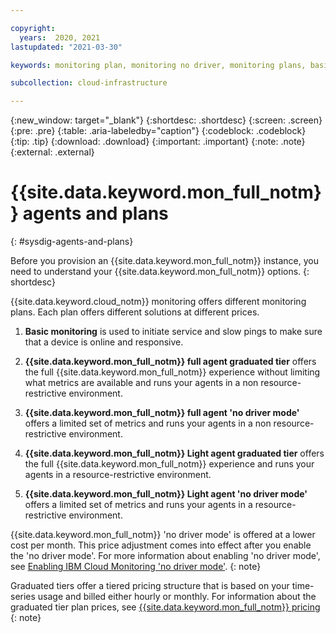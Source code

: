 ```yaml
---

copyright:
  years:  2020, 2021
lastupdated: "2021-03-30"

keywords: monitoring plan, monitoring no driver, monitoring plans, basic monitoring, monitoring agent, monitoring tiers

subcollection: cloud-infrastructure

---
```


{:new_window: target="_blank"}
{:shortdesc: .shortdesc}
{:screen: .screen}
{:pre: .pre}
{:table: .aria-labeledby="caption"}
{:codeblock: .codeblock}
{:tip: .tip}
{:download: .download}
{:important: .important}
{:note: .note}
{:external: .external}

# {{site.data.keyword.mon_full_notm}} agents and plans
{: #sysdig-agents-and-plans}

Before you provision an {{site.data.keyword.mon_full_notm}} instance, you need to understand your {{site.data.keyword.mon_full_notm}} options. 
{: shortdesc}

{{site.data.keyword.cloud_notm}} monitoring offers different monitoring plans. Each plan offers different solutions at different prices.

1. **Basic monitoring** is used to initiate service and slow pings to make sure that a device is online and responsive. <!--If an echo isn't received in the allotted time (1 second for service pings, 5 seconds for slow pings), an alert is sent to the email address on the account. A status of `Up` in the status field indicates that an echo was received, while `Down` indicates that the echo wasn't received.-->

2. **{{site.data.keyword.mon_full_notm}} full agent graduated tier** offers the full {{site.data.keyword.mon_full_notm}} experience without limiting what metrics are available and runs your agents in a non resource-restrictive environment.

3. **{{site.data.keyword.mon_full_notm}} full agent 'no driver mode'** offers a limited set of metrics and runs your agents in a non resource-restrictive environment.

4. **{{site.data.keyword.mon_full_notm}} Light agent graduated tier** <!--(free trial?)--> offers the full {{site.data.keyword.mon_full_notm}} experience and runs your agents in a resource-restrictive environment.

5. **{{site.data.keyword.mon_full_notm}} Light agent 'no driver mode'** <!--(free trial?)--> offers a limited set of metrics and runs your agents in a resource-restrictive environment.

{{site.data.keyword.mon_full_notm}} 'no driver mode' is offered at a lower cost per month. This price adjustment comes into effect after you enable the 'no driver mode'. For more information about enabling 'no driver mode', see [Enabling IBM Cloud Monitoring 'no driver mode'](/docs/cloud-infrastructure?topic=cloud-infrastructure-enabling-sysdig-light-no-driver).
{: note}

Graduated tiers offer a tiered pricing structure that is based on your time-series usage and billed either hourly or monthly. For information about the graduated tier plan prices, see [{{site.data.keyword.mon_full_notm}} pricing](/docs/Monitoring-with-Sysdig?topic=Monitoring-with-Sysdig-pricing_plans#pricing_plans)
{: note}
